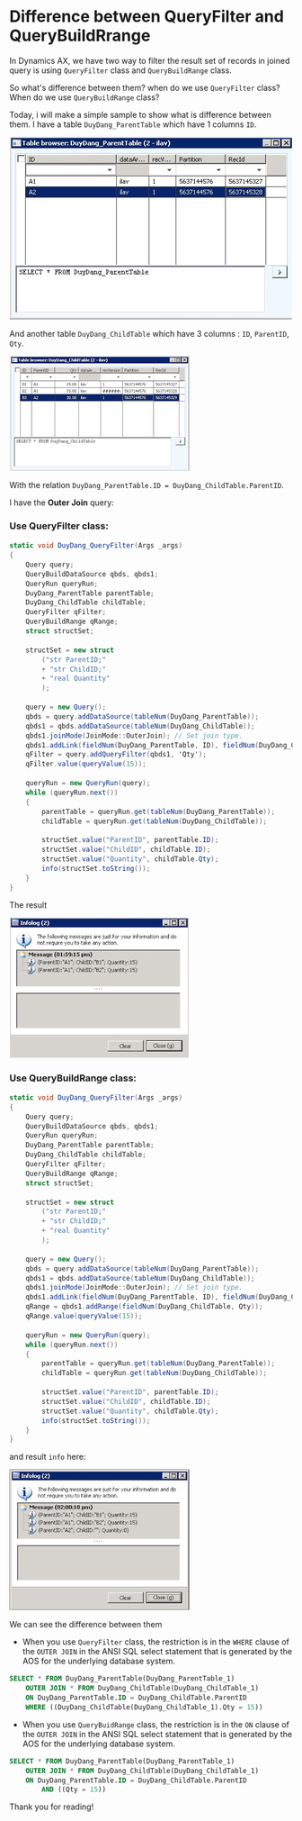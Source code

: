 # Difference between QueryFilter and QueryBuildRrange


In Dynamics AX, we have two way to filter the result set of records in joined query is using `QueryFilter` class and `QueryBuildRange` class.

So what's difference between them? when do we use `QueryFilter` class? When do we use `QueryBuildRange` class?

Today, i will make a simple sample to show what is difference between them. I have a table `DuyDang_ParentTable` which have 1 columns `ID`.

![Parent_Table](Parent_Table.jpg "Parent_Table")

And another table `DuyDang_ChildTable` which have 3 columns : `ID`, `ParentID`, `Qty`.

![Child_Table](Child_Table.jpg "Child_Table")

With the relation `DuyDang_ParentTable.ID = DuyDang_ChildTable.ParentID`.

I have the **Outer Join** query:

### Use QueryFilter class:

```cs
static void DuyDang_QueryFilter(Args _args)
{
    Query query;
    QueryBuildDataSource qbds, qbds1;
    QueryRun queryRun;    
    DuyDang_ParentTable parentTable;
    DuyDang_ChildTable childTable;
    QueryFilter qFilter;
    QueryBuildRange qRange;
    struct structSet;

    structSet = new struct
        ("str ParentID;"
        + "str ChildID;"
        + "real Quantity"
        );

    query = new Query();
    qbds = query.addDataSource(tableNum(DuyDang_ParentTable));  
    qbds1 = qbds.addDataSource(tableNum(DuyDang_ChildTable));    
    qbds1.joinMode(JoinMode::OuterJoin); // Set join type.   
    qbds1.addLink(fieldNum(DuyDang_ParentTable, ID), fieldNum(DuyDang_ChildTable, ParentID));
    qFilter = query.addQueryFilter(qbds1, 'Qty');
    qFilter.value(queryValue(15));
    
    queryRun = new QueryRun(query);    
    while (queryRun.next())
    {
        parentTable = queryRun.get(tableNum(DuyDang_ParentTable));
        childTable = queryRun.get(tableNum(DuyDang_ChildTable));

        structSet.value("ParentID", parentTable.ID);
        structSet.value("ChildID", childTable.ID);
        structSet.value("Quantity", childTable.Qty);
        info(structSet.toString());
    }
}
```

The result

![Child_Table](Result_Filter.jpg "Child_Table")

### Use QueryBuildRange class:

```cs
static void DuyDang_QueryFilter(Args _args)
{
    Query query;
    QueryBuildDataSource qbds, qbds1;
    QueryRun queryRun;    
    DuyDang_ParentTable parentTable;
    DuyDang_ChildTable childTable;
    QueryFilter qFilter;
    QueryBuildRange qRange;
    struct structSet;

    structSet = new struct
        ("str ParentID;"
        + "str ChildID;"
        + "real Quantity"
        );

    query = new Query();
    qbds = query.addDataSource(tableNum(DuyDang_ParentTable));  
    qbds1 = qbds.addDataSource(tableNum(DuyDang_ChildTable));    
    qbds1.joinMode(JoinMode::OuterJoin); // Set join type.   
    qbds1.addLink(fieldNum(DuyDang_ParentTable, ID), fieldNum(DuyDang_ChildTable, ParentID));
    qRange = qbds1.addRange(fieldNum(DuyDang_ChildTable, Qty));
    qRange.value(queryValue(15));
    
    queryRun = new QueryRun(query);    
    while (queryRun.next())
    {
        parentTable = queryRun.get(tableNum(DuyDang_ParentTable));
        childTable = queryRun.get(tableNum(DuyDang_ChildTable));

        structSet.value("ParentID", parentTable.ID);
        structSet.value("ChildID", childTable.ID);
        structSet.value("Quantity", childTable.Qty);
        info(structSet.toString());
    }
}
```

and result `info` here:

![Child_Table](Result_Range.jpg "Child_Table")

We can see the difference between them

- When you use `QueryFilter` class, the restriction is in the `WHERE` clause of the `OUTER JOIN` in the ANSI SQL select statement that is generated by the AOS for the underlying database system.

```sql
SELECT * FROM DuyDang_ParentTable(DuyDang_ParentTable_1) 
	OUTER JOIN * FROM DuyDang_ChildTable(DuyDang_ChildTable_1) 
	ON DuyDang_ParentTable.ID = DuyDang_ChildTable.ParentID 
	WHERE ((DuyDang_ChildTable(DuyDang_ChildTable_1).Qty = 15))
```
- When you use `QueryBuidRange` class, the restriction is in the `ON` clause of the `OUTER JOIN` in the ANSI SQL select statement that is generated by the AOS for the underlying database system.

```sql
SELECT * FROM DuyDang_ParentTable(DuyDang_ParentTable_1)
	OUTER JOIN * FROM DuyDang_ChildTable(DuyDang_ChildTable_1) 
	ON DuyDang_ParentTable.ID = DuyDang_ChildTable.ParentID 
		AND ((Qty = 15))
```

Thank you for reading!

